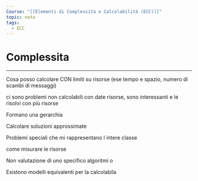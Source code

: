 ```yaml
---
Course: "[[Elementi di Complessità e Calcolabilità (ECC)]]"
topic: nota
tags:
  - ECC
---
```

# Complessita
---


Cosa posso calcolare CON limiti su risorse (ese tempo e spazio, numero di scambi di messaggi)

ci sono problemi non calcolabili con date risorse, sono interessanti e le risolvi con più risorse

Formano una gerarchia

Calcolare soluzioni approssimate

Problemi speciali che mi rappresentano l intere classe

come misurare le risorse

Non valutazione di uno specifico algoritmi o

Esistono modelli equivalenti per la calcolabila
